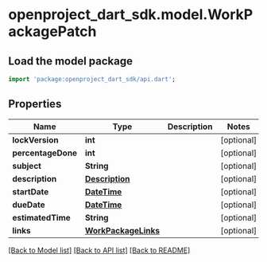 # openproject_dart_sdk.model.WorkPackagePatch

## Load the model package
```dart
import 'package:openproject_dart_sdk/api.dart';
```

## Properties
Name | Type | Description | Notes
------------ | ------------- | ------------- | -------------
**lockVersion** | **int** |  | [optional] 
**percentageDone** | **int** |  | [optional] 
**subject** | **String** |  | [optional] 
**description** | [**Description**](Description.md) |  | [optional] 
**startDate** | [**DateTime**](DateTime.md) |  | [optional] 
**dueDate** | [**DateTime**](DateTime.md) |  | [optional] 
**estimatedTime** | **String** |  | [optional] 
**links** | [**WorkPackageLinks**](WorkPackageLinks.md) |  | [optional] 

[[Back to Model list]](../README.md#documentation-for-models) [[Back to API list]](../README.md#documentation-for-api-endpoints) [[Back to README]](../README.md)


